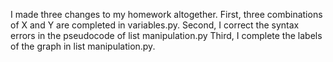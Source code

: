 I made three changes to my homework altogether.
First, three combinations of X and Y are completed in variables.py. 
Second, I correct the syntax errors in the pseudocode of list manipulation.py
Third, I complete the labels of the graph in list manipulation.py.
